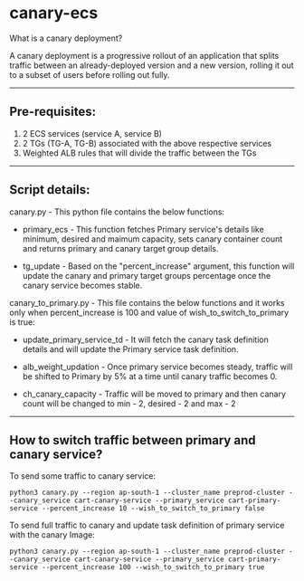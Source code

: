 # canary-ecs

What is a canary deployment?

A canary deployment is a progressive rollout of an application that splits traffic between an already-deployed version and a new version, rolling it out to a subset of users before rolling out fully.

------
Pre-requisites:
--------
1. 2 ECS services (service A, service B)
2. 2 TGs (TG-A, TG-B) associated with the above respective services
3. Weighted ALB rules that will divide the traffic between the TGs

--------

Script details:
-------------

canary.py - This python file contains the below functions:

* primary_ecs - This function fetches Primary service's details like minimum, desired and maimum capacity, sets canary container count and returns primary and canary target group details.

* tg_update - Based on the "percent_increase" argument, this function will update the canary and primary target groups percentage once the canary service becomes stable.


canary_to_primary.py - This file contains the below functions and it works only when percent_increase is 100 and value of wish_to_switch_to_primary is true:

* update_primary_service_td - It will fetch the canary task definition details and will update the Primary service task definition.

* alb_weight_updation - Once primary service becomes steady, traffic will be shifted to Primary by 5% at a time until canary traffic becomes 0.

* ch_canary_capacity - Traffic will be moved to primary and then canary count will be changed to min - 2, desired - 2 and max - 2

--------
How to switch traffic between primary and canary service?
-----------

To send some traffic to canary service:
```
python3 canary.py --region ap-south-1 --cluster_name preprod-cluster --canary_service cart-canary-service --primary_service cart-primary-service --percent_increase 10 --wish_to_switch_to_primary false
```

To send full traffic to canary and update task definition of primary service with the canary Image:
```
python3 canary.py --region ap-south-1 --cluster_name preprod-cluster --canary_service cart-canary-service --primary_service cart-primary-service --percent_increase 100 --wish_to_switch_to_primary true
```
